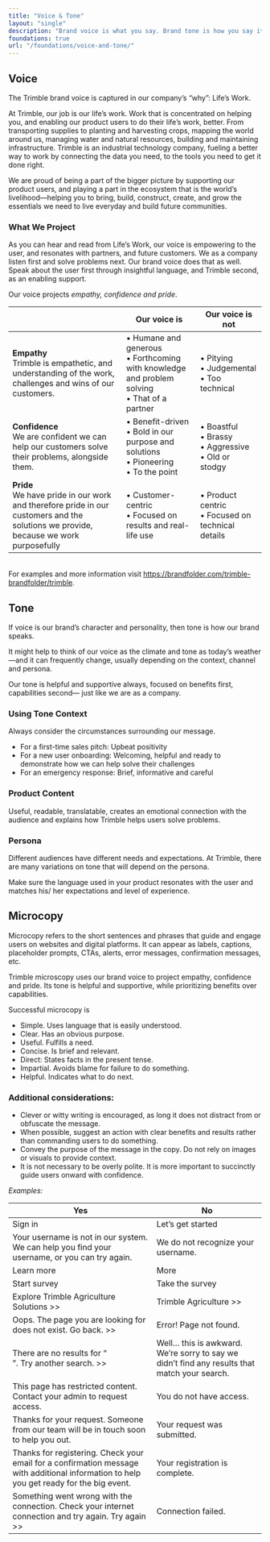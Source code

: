 ```yaml
---
title: "Voice & Tone"
layout: "single"
description: "Brand voice is what you say. Brand tone is how you say it."
foundations: true
url: "/foundations/voice-and-tone/"
---
```


## Voice

The Trimble brand voice is captured in our company’s “why”: Life’s Work.

At Trimble, our job is our life’s work. Work that is concentrated on helping you, and enabling our product users to do their life’s work, better. From transporting supplies to planting and harvesting crops, mapping the world around us, managing water and natural resources, building and maintaining infrastructure. Trimble is an industrial technology company, fueling a better way to work by connecting the data you need, to the tools you need to get it done right.

We are proud of being a part of the bigger picture by supporting our product users, and playing a part in the ecosystem that is the world’s livelihood—helping you to bring, build, construct, create, and grow the essentials we need to live everyday and build
future communities.

### What We Project

As you can hear and read from Life’s Work, our voice is empowering to the user, and
resonates with partners, and future customers. We as a company listen first and solve problems next. Our brand voice does that as well. Speak about the user first through insightful language, and Trimble second, as an enabling support.

Our voice projects _empathy, confidence and pride_.

<table class="table table-bordered bg-white">
 <thead class="thead-light">
        <tr>
        <th>&nbsp;</th>
          <th>Our voice is</th>
          <th>Our voice is not</th>
        </tr>
      </thead>
  <tr>
    <td><strong>Empathy</strong><br>Trimble is empathetic, and understanding of the work, challenges and wins of our customers.</td>
    <td>• Humane and generous<br>• Forthcoming with knowledge and problem solving<br>• That of a partner</td>
    <td>• Pitying<br>• Judgemental<br>• Too technical</td>
  </tr>
  <tr>
    <td><strong>Confidence</strong><br>We are confident we can help our customers solve their problems, alongside them.</td>
    <td>• Benefit-driven<br>• Bold in our purpose and solutions<br>• Pioneering<br>• To the point</td>
    <td>• Boastful<br>• Brassy<br>• Aggressive<br>• Old or stodgy</td>
  </tr>
  <tr>
    <td><strong>Pride</strong><br>We have pride in our work and therefore pride in our customers and the solutions we provide, because we work purposefully</td>
    <td>• Customer-centric<br>• Focused on results and real-life use</td>
    <td>• Product centric<br>• Focused on technical details</td>
  </tr>
</table>

<br>For examples and more information visit https://brandfolder.com/trimble-brandfolder/trimble.

## Tone

If voice is our brand’s character and personality, then tone is how our brand speaks.

It might help to think of our voice as the climate and tone as today’s weather—and it can frequently change, usually depending on the context, channel and persona.

Our tone is helpful and supportive always, focused on benefits first, capabilities second— just like we are as a company.

### Using Tone Context

Always consider the circumstances surrounding our message.

- For a first-time sales pitch: Upbeat positivity
- For a new user onboarding: Welcoming, helpful and ready to demonstrate how we can help solve their challenges
- For an emergency response: Brief, informative and careful

### Product Content

Useful, readable, translatable, creates an emotional connection with the audience and explains how Trimble helps users solve problems.

### Persona

Different audiences have different needs and expectations. At Trimble, there are many variations on tone that will depend on the persona.

Make sure the language used in your product resonates with the user and matches his/ her expectations and level of experience.

## Microcopy

Microcopy refers to the short sentences and phrases that guide and engage users on websites and digital platforms. It can appear as labels, captions, placeholder prompts, CTAs, alerts, error messages, confirmation messages, etc.

Trimble microscopy uses our brand voice to project empathy, confidence and pride. Its tone is helpful and supportive, while prioritizing benefits over capabilities.

Successful microcopy is

- Simple. Uses language that is easily understood.
- Clear. Has an obvious purpose.
- Useful. Fulfills a need.
- Concise. Is brief and relevant.
- Direct: States facts in the present tense.
- Impartial. Avoids blame for failure to do something.
- Helpful. Indicates what to do next.

### Additional considerations:

- Clever or witty writing is encouraged, as long it does not distract from or obfuscate the message.
- When possible, suggest an action with clear benefits and results rather than commanding users to do something.
- Convey the purpose of the message in the copy. Do not rely on images or visuals to provide context.
- It is not necessary to be overly polite. It is more important to succinctly guide users onward with confidence.

_Examples:_

<table class="table table-bordered bg-white">
  <thead class="thead-light">
        <tr>
          <th>Yes</th>
          <th>No</th>
        </tr>
      </thead>
  <tr>
    <td>Sign in</td>
    <td>Let’s get started</td>
  </tr>
  <tr>
    <td>Your username is not in our system. We can help you find your username, or you can try again.</td>
    <td>We do not recognize your username.</td>
  </tr>
  <tr>
    <td>Learn more</td>
    <td>More</td>
  </tr>
  <tr>
    <td>Start survey</td>
    <td>Take the survey</td>
  </tr>
  <tr>
    <td>Explore Trimble Agriculture Solutions >> </td>
    <td>Trimble Agriculture >> </td>
  </tr>
  <tr>
    <td>Oops. The page you are looking for does not exist. Go back. >> </td>
    <td>Error! Page not found.</td>
  </tr>
  <tr>
    <td>There are no results for “<search term>”.   Try another search. >> </td>
    <td>Well… this is awkward. We’re sorry to say we didn’t find any results that match your search.</td>
  </tr>
  <tr>
    <td>This page has restricted content. Contact your admin to request access.</td>
    <td>You do not have access.</td>
  </tr>
  <tr>
    <td>Thanks for your request. Someone from our team will be in touch soon to help you out.</td>
    <td>Your request was submitted.</td>
  </tr>
  <tr>
    <td>Thanks for registering. Check your email for a confirmation message with additional information to help you get ready for the big event.</td>
    <td>Your registration is complete.</td>
  </tr>
  <tr>
    <td>Something went wrong with the connection. Check your internet connection and try again.   Try again >> </td>
    <td>Connection failed.</td>
  </tr>
</table>
